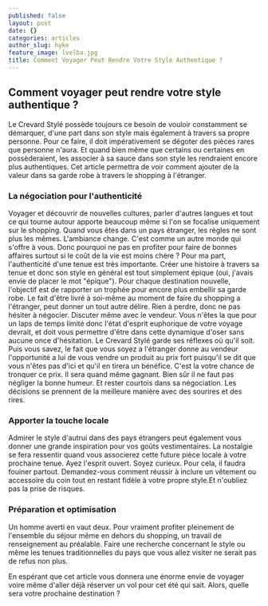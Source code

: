 ```yaml
---
published: false
layout: post
date: {}
categories: articles
author_slug: hyke
feature_image: lvelba.jpg
title: Comment Voyager Peut Rendre Votre Style Authentique ?
---
```

## Comment voyager peut rendre votre style authentique ?

Le Crevard Stylé possède toujours ce besoin de vouloir constamment se démarquer, d'une part dans son style mais également à travers sa propre personne. Pour ce faire, il doit impérativement se dégoter des pièces rares que personne n'aura. Et quand bien même que certains ou certaines en possèderaient, les associer à sa sauce dans son style les rendraient encore plus authentiques. Cet article permettra de voir comment ajouter de la valeur dans sa garde robe à travers le shopping à l'étranger.

### La négociation pour l'authenticité

Voyager et découvrir de nouvelles cultures, parler d'autres langues et tout ce qui tourne autour apporte beaucoup même si l'on se focalise uniquement sur le shopping. Quand vous êtes dans un pays étranger, les règles ne sont plus les mêmes. L'ambiance change. C'est comme un autre monde qui s'offre à vous. Donc pourquoi ne pas en profiter pour faire de bonnes affaires surtout si le coût de la vie est moins chère ?
Pour ma part, l'authenticité d'une tenue est très importante. Créer une histoire à travers sa tenue et donc son style en général est tout simplement épique (oui, j'avais envie de placer le mot "épique"). Pour chaque destination nouvelle, l'objectif est de rapporter un trophée pour encore plus embellir sa garde robe.
Le fait d'être livré à soi-même au moment de faire du shopping a l'étranger, peut donner un tout autre délire. Rien à perdre, donc ne pas hésiter à négocier. Discuter même avec le vendeur. Vous n'êtes la que pour un laps de temps limité donc l'état d'esprit euphorique de votre voyage devrait, et doit vous permettre d'être dans cette dynamique d'oser sans aucune once d'hésitation. Le Crevard Stylé garde ses réflexes où qu'il soit.
Puis vous savez, le fait que vous soyez a l'étranger donne au vendeur l'opportunité a lui de vous vendre un produit au prix fort puisqu'il se dit que vous n'êtes pas d'ici et qu'il en tirera un bénéfice. C'est la votre chance de tronquer ce prix. Il sera quand même gagnant. Bien sûr il ne faut pas négliger la bonne humeur. Et rester courtois dans sa négociation. Les décisions se prennent de la meilleure manière avec des sourires et des rires.

### Apporter la touche locale

Admirer le style d'autrui dans des pays étrangers peut également vous donner une grande inspiration pour vos goûts vestimentaires. La nostalgie se fera ressentir quand vous associerez cette future pièce locale à votre prochaine tenue. Ayez l'esprit ouvert. Soyez curieux. Pour cela, il faudra fouiner partout. Demandez-vous comment réussir à inclure un vêtement ou accessoire du coin tout en restant fidèle à votre propre style.Et n'oubliez pas la prise de risques. 

### Préparation et optimisation

Un homme averti en vaut deux. Pour vraiment profiter pleinement de l'ensemble du séjour même en dehors du shopping, un travail de renseignement au préalable. Faire une recherche concernant le style ou même les tenues traditionnelles du pays que vous allez visiter ne serait pas de refus non plus.

En espérant que cet article vous donnera une énorme envie de voyager voire même d'aller déjà réserver un vol pour cet été qui sait.
Alors, quelle sera votre prochaine destination ?
